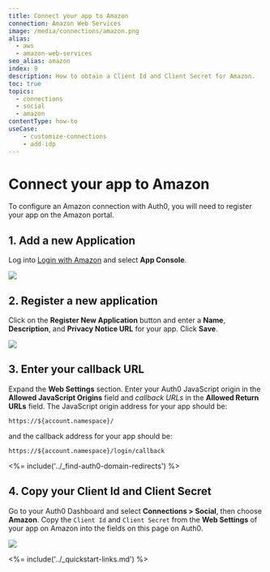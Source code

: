 ```yaml
---
title: Connect your app to Amazon
connection: Amazon Web Services
image: /media/connections/amazon.png
alias:
  - aws
  - amazon-web-services
seo_alias: amazon
index: 9
description: How to obtain a Client Id and Client Secret for Amazon.
toc: true
topics:
  - connections
  - social
  - amazon
contentType: how-to
useCase:
    - customize-connections
    - add-idp
---
```


# Connect your app to Amazon

To configure an Amazon connection with Auth0, you will need to register your app on the Amazon portal.

## 1. Add a new Application
Log into [Login with Amazon](http://login.amazon.com) and select **App Console**.

![](/media/articles/connections/social/amazon/amazon-login-1.png)

## 2. Register a new application

Click on the **Register New Application** button and enter a **Name**, **Description**, and **Privacy Notice URL** for your app. Click **Save**.

![](/media/articles/connections/social/amazon/amazon-register-app.png)

## 3. Enter your callback URL

Expand the **Web Settings** section. Enter your Auth0 JavaScript origin in the **Allowed JavaScript Origins** field and <dfn data-key="callback">callback URLs</dfn> in the **Allowed Return URLs** field. The JavaScript origin address for your app should be:

```text
https://${account.namespace}/
```

and the callback address for your app should be:

```text
https://${account.namespace}/login/callback
```

<%= include('../_find-auth0-domain-redirects') %>

## 4. Copy your Client Id and Client Secret

Go to your Auth0 Dashboard and select **Connections > Social**, then choose **Amazon**. Copy the `Client Id` and `Client Secret` from the **Web Settings** of your app on Amazon into the fields on this page on Auth0.

![](/media/articles/connections/social/amazon/amazon-add-connection.png)

<%= include('../_quickstart-links.md') %>
